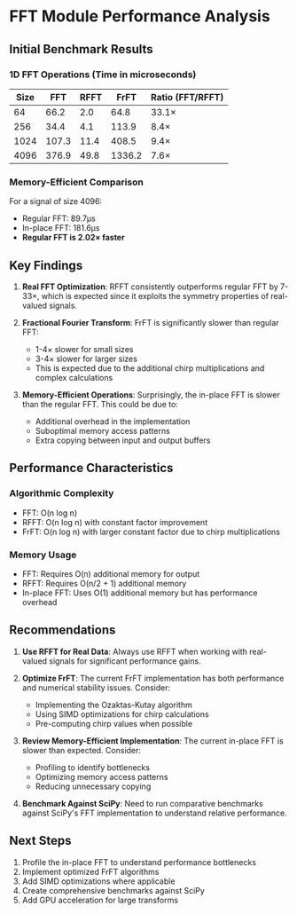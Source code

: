 # FFT Module Performance Analysis

## Initial Benchmark Results

### 1D FFT Operations (Time in microseconds)

| Size  | FFT    | RFFT   | FrFT    | Ratio (FFT/RFFT) |
|-------|--------|--------|---------|------------------|
| 64    | 66.2   | 2.0    | 64.8    | 33.1×            |
| 256   | 34.4   | 4.1    | 113.9   | 8.4×             |
| 1024  | 107.3  | 11.4   | 408.5   | 9.4×             |
| 4096  | 376.9  | 49.8   | 1336.2  | 7.6×             |

### Memory-Efficient Comparison

For a signal of size 4096:
- Regular FFT: 89.7µs
- In-place FFT: 181.6µs
- **Regular FFT is 2.02× faster**

## Key Findings

1. **Real FFT Optimization**: RFFT consistently outperforms regular FFT by 7-33×, which is expected since it exploits the symmetry properties of real-valued signals.

2. **Fractional Fourier Transform**: FrFT is significantly slower than regular FFT:
   - 1-4× slower for small sizes
   - 3-4× slower for larger sizes
   - This is expected due to the additional chirp multiplications and complex calculations

3. **Memory-Efficient Operations**: Surprisingly, the in-place FFT is slower than the regular FFT. This could be due to:
   - Additional overhead in the implementation
   - Suboptimal memory access patterns
   - Extra copying between input and output buffers

## Performance Characteristics

### Algorithmic Complexity
- FFT: O(n log n)
- RFFT: O(n log n) with constant factor improvement
- FrFT: O(n log n) with larger constant factor due to chirp multiplications

### Memory Usage
- FFT: Requires O(n) additional memory for output
- RFFT: Requires O(n/2 + 1) additional memory
- In-place FFT: Uses O(1) additional memory but has performance overhead

## Recommendations

1. **Use RFFT for Real Data**: Always use RFFT when working with real-valued signals for significant performance gains.

2. **Optimize FrFT**: The current FrFT implementation has both performance and numerical stability issues. Consider:
   - Implementing the Ozaktas-Kutay algorithm
   - Using SIMD optimizations for chirp calculations
   - Pre-computing chirp values when possible

3. **Review Memory-Efficient Implementation**: The current in-place FFT is slower than expected. Consider:
   - Profiling to identify bottlenecks
   - Optimizing memory access patterns
   - Reducing unnecessary copying

4. **Benchmark Against SciPy**: Need to run comparative benchmarks against SciPy's FFT implementation to understand relative performance.

## Next Steps

1. Profile the in-place FFT to understand performance bottlenecks
2. Implement optimized FrFT algorithms
3. Add SIMD optimizations where applicable
4. Create comprehensive benchmarks against SciPy
5. Add GPU acceleration for large transforms